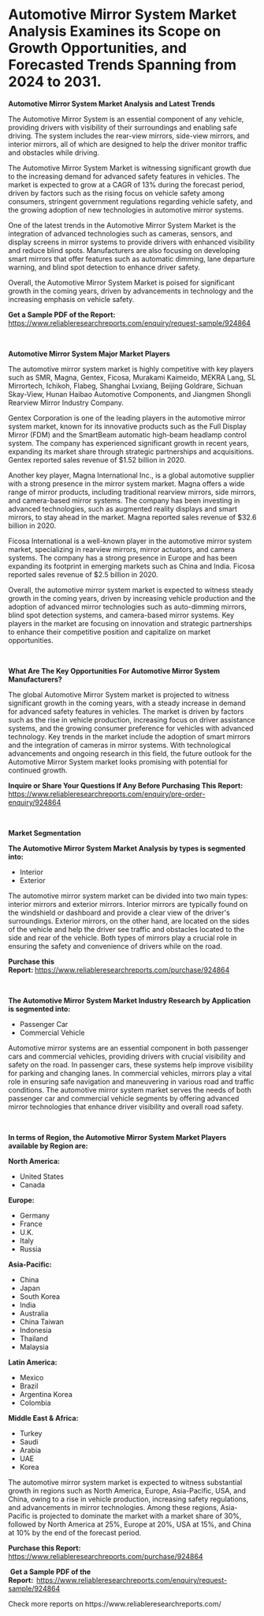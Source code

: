 <p><h1>Automotive Mirror System Market Analysis Examines its Scope on Growth Opportunities, and Forecasted Trends Spanning from 2024 to 2031.</h1></p><p><strong>Automotive Mirror System Market Analysis and Latest Trends</strong></p>
<p><p>The Automotive Mirror System is an essential component of any vehicle, providing drivers with visibility of their surroundings and enabling safe driving. The system includes the rear-view mirrors, side-view mirrors, and interior mirrors, all of which are designed to help the driver monitor traffic and obstacles while driving.</p><p>The Automotive Mirror System Market is witnessing significant growth due to the increasing demand for advanced safety features in vehicles. The market is expected to grow at a CAGR of 13% during the forecast period, driven by factors such as the rising focus on vehicle safety among consumers, stringent government regulations regarding vehicle safety, and the growing adoption of new technologies in automotive mirror systems.</p><p>One of the latest trends in the Automotive Mirror System Market is the integration of advanced technologies such as cameras, sensors, and display screens in mirror systems to provide drivers with enhanced visibility and reduce blind spots. Manufacturers are also focusing on developing smart mirrors that offer features such as automatic dimming, lane departure warning, and blind spot detection to enhance driver safety.</p><p>Overall, the Automotive Mirror System Market is poised for significant growth in the coming years, driven by advancements in technology and the increasing emphasis on vehicle safety.</p></p>
<p><strong>Get a Sample PDF of the Report:&nbsp;</strong> <a href="https://www.reliableresearchreports.com/enquiry/request-sample/924864">https://www.reliableresearchreports.com/enquiry/request-sample/924864</a></p>
<p>&nbsp;</p>
<p><strong>Automotive Mirror System Major Market Players</strong></p>
<p><p>The automotive mirror system market is highly competitive with key players such as SMR, Magna, Gentex, Ficosa, Murakami Kaimeido, MEKRA Lang, SL Mirrortech, Ichikoh, Flabeg, Shanghai Lvxiang, Beijing Goldrare, Sichuan Skay-View, Hunan Haibao Automotive Components, and Jiangmen Shongli Rearview Mirror Industry Company. </p><p>Gentex Corporation is one of the leading players in the automotive mirror system market, known for its innovative products such as the Full Display Mirror (FDM) and the SmartBeam automatic high-beam headlamp control system. The company has experienced significant growth in recent years, expanding its market share through strategic partnerships and acquisitions. Gentex reported sales revenue of $1.52 billion in 2020.</p><p>Another key player, Magna International Inc., is a global automotive supplier with a strong presence in the mirror system market. Magna offers a wide range of mirror products, including traditional rearview mirrors, side mirrors, and camera-based mirror systems. The company has been investing in advanced technologies, such as augmented reality displays and smart mirrors, to stay ahead in the market. Magna reported sales revenue of $32.6 billion in 2020.</p><p>Ficosa International is a well-known player in the automotive mirror system market, specializing in rearview mirrors, mirror actuators, and camera systems. The company has a strong presence in Europe and has been expanding its footprint in emerging markets such as China and India. Ficosa reported sales revenue of $2.5 billion in 2020.</p><p>Overall, the automotive mirror system market is expected to witness steady growth in the coming years, driven by increasing vehicle production and the adoption of advanced mirror technologies such as auto-dimming mirrors, blind spot detection systems, and camera-based mirror systems. Key players in the market are focusing on innovation and strategic partnerships to enhance their competitive position and capitalize on market opportunities.</p></p>
<p>&nbsp;</p>
<p><strong>What Are The Key Opportunities For Automotive Mirror System Manufacturers?</strong></p>
<p><p>The global Automotive Mirror System market is projected to witness significant growth in the coming years, with a steady increase in demand for advanced safety features in vehicles. The market is driven by factors such as the rise in vehicle production, increasing focus on driver assistance systems, and the growing consumer preference for vehicles with advanced technology. Key trends in the market include the adoption of smart mirrors and the integration of cameras in mirror systems. With technological advancements and ongoing research in this field, the future outlook for the Automotive Mirror System market looks promising with potential for continued growth.</p></p>
<p><strong>Inquire or Share Your Questions If Any Before Purchasing This Report:</strong> <a href="https://www.reliableresearchreports.com/enquiry/pre-order-enquiry/924864">https://www.reliableresearchreports.com/enquiry/pre-order-enquiry/924864</a></p>
<p>&nbsp;</p>
<p><strong>Market Segmentation</strong></p>
<p><strong>The Automotive Mirror System Market Analysis by types is segmented into:</strong></p>
<p><ul><li>Interior</li><li>Exterior</li></ul></p>
<p><p>The automotive mirror system market can be divided into two main types: interior mirrors and exterior mirrors. Interior mirrors are typically found on the windshield or dashboard and provide a clear view of the driver's surroundings. Exterior mirrors, on the other hand, are located on the sides of the vehicle and help the driver see traffic and obstacles located to the side and rear of the vehicle. Both types of mirrors play a crucial role in ensuring the safety and convenience of drivers while on the road.</p></p>
<p><strong>Purchase this Report:&nbsp;</strong><a href="https://www.reliableresearchreports.com/purchase/924864">https://www.reliableresearchreports.com/purchase/924864</a></p>
<p>&nbsp;</p>
<p><strong>The Automotive Mirror System Market Industry Research by Application is segmented into:</strong></p>
<p><ul><li>Passenger Car</li><li>Commercial Vehicle</li></ul></p>
<p><p>Automotive mirror systems are an essential component in both passenger cars and commercial vehicles, providing drivers with crucial visibility and safety on the road. In passenger cars, these systems help improve visibility for parking and changing lanes. In commercial vehicles, mirrors play a vital role in ensuring safe navigation and maneuvering in various road and traffic conditions. The automotive mirror system market serves the needs of both passenger car and commercial vehicle segments by offering advanced mirror technologies that enhance driver visibility and overall road safety.</p></p>
<p>&nbsp;</p>
<p><strong>In terms of Region, the Automotive Mirror System Market Players available by Region are:</strong></p>
<p>
    <p> <strong> North America: </strong>
        <ul>
            <li>United States</li>
            <li>Canada</li>
        </ul>
        </p> 
    <p> <strong> Europe: </strong>
        <ul>
            <li>Germany</li>
            <li>France</li>
            <li>U.K.</li>
            <li>Italy</li>
            <li>Russia</li>
        </ul>
        </p> 
    <p> <strong> Asia-Pacific: </strong>
        <ul>
            <li>China</li>
            <li>Japan</li>
            <li>South Korea</li>
            <li>India</li>
            <li>Australia</li>
            <li>China Taiwan</li>
            <li>Indonesia</li>
            <li>Thailand</li>
            <li>Malaysia</li>
        </ul>
        </p> 
    <p> <strong> Latin America: </strong>
        <ul>
            <li>Mexico</li>
            <li>Brazil</li>
            <li>Argentina Korea</li>
            <li>Colombia</li>
        </ul>
        </p> 
    <p> <strong> Middle East & Africa: </strong>
        <ul>
            <li>Turkey</li>
            <li>Saudi</li>
            <li>Arabia</li>
            <li>UAE</li>
            <li>Korea</li>
        </ul>
    </p>
    </p>
<p><p>The automotive mirror system market is expected to witness substantial growth in regions such as North America, Europe, Asia-Pacific, USA, and China, owing to a rise in vehicle production, increasing safety regulations, and advancements in mirror technologies. Among these regions, Asia-Pacific is projected to dominate the market with a market share of 30%, followed by North America at 25%, Europe at 20%, USA at 15%, and China at 10% by the end of the forecast period.</p></p>
<p><strong>Purchase this Report: </strong><a href="https://www.reliableresearchreports.com/purchase/924864">https://www.reliableresearchreports.com/purchase/924864</a></p>
<p>&nbsp;<strong>Get a Sample PDF of the Report:&nbsp;&nbsp;</strong><a href="https://www.reliableresearchreports.com/enquiry/request-sample/924864">https://www.reliableresearchreports.com/enquiry/request-sample/924864</a></p>
<p><strong></strong></p>
<p>Check more reports on https://www.reliableresearchreports.com/</p>